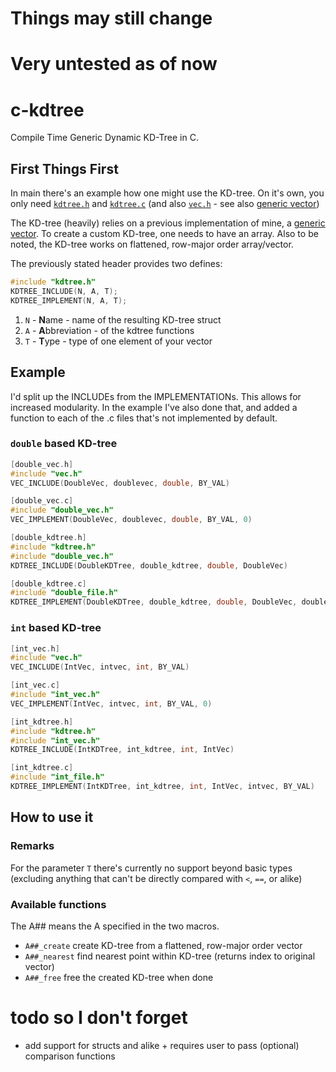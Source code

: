 # Things may still change
# Very untested as of now
# c-kdtree
Compile Time Generic Dynamic KD-Tree in C.

## First Things First
In main there's an example how one might use the KD-tree.
On it's own, you only need [`kdtree.h`](src/kdtree.h) and [`kdtree.c`](src/kdtree.c) (and also [`vec.h`](src/vec.h) - see also [generic vector](https://github.com/rphii/c-vector))

The KD-tree (heavily) relies on a previous implementation of mine, a [generic vector](https://github.com/rphii/c-vector).
To create a custom KD-tree, one needs to have an array. Also to be noted, the KD-tree works on flattened, row-major order array/vector.

The previously stated header provides two defines:

```c
#include "kdtree.h"
KDTREE_INCLUDE(N, A, T);
KDTREE_IMPLEMENT(N, A, T);
```

1. `N` - **N**ame - name of the resulting KD-tree struct
2. `A` - **A**bbreviation - of the kdtree functions
3. `T` - **T**ype - type of one element of your vector

## Example
I'd split up the INCLUDEs from the IMPLEMENTATIONs. This allows for increased modularity.
In the example I've also done that, and added a function to each of the .c files that's not implemented by default.

### `double` based KD-tree

```c
[double_vec.h]
#include "vec.h"
VEC_INCLUDE(DoubleVec, doublevec, double, BY_VAL)

[double_vec.c]
#include "double_vec.h"
VEC_IMPLEMENT(DoubleVec, doublevec, double, BY_VAL, 0)

[double_kdtree.h]
#include "kdtree.h"
#include "double_vec.h"
KDTREE_INCLUDE(DoubleKDTree, double_kdtree, double, DoubleVec)

[double_kdtree.c]
#include "double_file.h"
KDTREE_IMPLEMENT(DoubleKDTree, double_kdtree, double, DoubleVec, doublevec, BY_VAL)
```

### `int` based KD-tree

```c
[int_vec.h]
#include "vec.h"
VEC_INCLUDE(IntVec, intvec, int, BY_VAL)

[int_vec.c]
#include "int_vec.h"
VEC_IMPLEMENT(IntVec, intvec, int, BY_VAL, 0)

[int_kdtree.h]
#include "kdtree.h"
#include "int_vec.h"
KDTREE_INCLUDE(IntKDTree, int_kdtree, int, IntVec)

[int_kdtree.c]
#include "int_file.h"
KDTREE_IMPLEMENT(IntKDTree, int_kdtree, int, IntVec, intvec, BY_VAL)
```

## How to use it
### Remarks
For the parameter `T` there's currently no support beyond basic types (excluding anything that can't be directly compared with `<`, `==`, or alike)

### Available functions
The A## means the A specified in the two macros.

- `A##_create` create KD-tree from a flattened, row-major order vector
- `A##_nearest` find nearest point within KD-tree (returns index to original vector)
- `A##_free` free the created KD-tree when done


# todo so I don't forget
- add support for structs and alike + requires user to pass (optional) comparison functions


